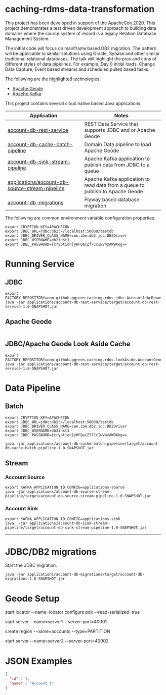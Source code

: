 # caching-rdms-data-transformation


This project has been developed in support of the 
[ApacheCon 2020](https://apachecon.com/acna2020/).
This project demonstrates a test driven development approach 
to building data domains where the source system of record is a 
legacy Relation Database Management System. 

The initial code will focus on mainframe based DB2 migration. 
The pattern will be applicable to similar solutions using Oracle,
 Sybase and other similar traditional relational databases. 
 The talk will highlight the pros and cons of different styles of data pipelines. 
 For example, Day 0 initial loads, Change Data Capture, Event based streams and 
 scheduled pulled based tasks. 
 
 
 The following are the highlighted technologies;
 
 - [Apache Geode](https://geode.apache.org/)
 - [Apache Kafka](https://kafka.apache.org/) 
 


This project contains several cloud native based Java applications.


Application                                                                     | Notes
----------------------------------------------------                            | ---------------------------------------------
[account-db-rest-service](applications/account-db-rest-service)                 | REST Data Service that supports JDBC and or Apache Geode
[account-db-cache-batch-pipeline](applications/account-db-cache-batch-pipeline) | Domain Data pipeline to load Apache Geode
[account-db-sink-stream-pipeline](applications/account-db-sink-stream-pipeline) | Apache Kafka application to publish data from JDBC to a queue
[applications/account-db-source-stream-pipeline](applications/account-db-source-stream-pipeline) | Apache Kafka application to read data from a queue to publish to Apache Geode 
[account-db-migrations](applications/account-db-migrations)                     | Flyway based database migration


The following are common environment variable configuration properties.


```shell script
export CRYPTION_KEY=APACHECON
export JDBC_URL=jdbc:db2://localhost:50000/testdb
export JDBC_DRIVER_CLASS_NAME=com.ibm.db2.jcc.DB2Driver
export JDBC_USERNAME=db2inst1
export JDBC_PASSWORD={cryption}yHFQacZf7JcIwV4zAW9Xog==
```




# Running Service

## JDBC

```shell script
export FACTORY_REPOSITORY=com.github.ggreen.caching.rdms.jdbc.AccountJdbcRepository
java -jar applications/account-db-rest-service/target/account-db-rest-service-1.0-SNAPSHOT.jar 
```

## Apache Geode

```shell script
 ```

## JDBC/Apache Geode Look Aside Cache
```shell script
export FACTORY_REPOSITORY=com.github.ggreen.caching.rdms.lookAside.AccountGeodeJdbcRepository
java -jar applications/account-db-rest-service/target/account-db-rest-service-1.0-SNAPSHOT.jar 
```


# Data Pipeline

## Batch 
```shell script
export CRYPTION_KEY=APACHECON
export JDBC_URL=jdbc:db2://localhost:50000/testdb
export JDBC_DRIVER_CLASS_NAME=com.ibm.db2.jcc.DB2Driver
export JDBC_USERNAME=db2inst1
export JDBC_PASSWORD={cryption}yHFQacZf7JcIwV4zAW9Xog==

java -jar applications/account-db-cache-batch-pipeline/target/account-db-cache-batch-pipeline-1.0-SNAPSHOT.jar 

```


## Stream

### Account Source

```shell script
export KAFKA_APPLICATION_ID_CONFIG=applications-source
java -jar applications/account-db-source-stream-pipeline/target/account-db-source-stream-pipeline-1.0-SNAPSHOT.jar
```


### Account Sink

```shell script
export KAFKA_APPLICATION_ID_CONFIG=applications-sink
java  -jar applications/account-db-sink-stream-pipeline/target/account-db-sink-stream-pipeline-1.0-SNAPSHOT.jar

```


----------------

# JDBC/DB2 migrations

Start the JDBC migration.


```shell script
java -jar applications/account-db-migrations/target/account-db-migrations-1.0-SNAPSHOT.jar 
```

# Geode Setup

start locator --name=locator
configure pdx --read-serialized=true

start server --name=server1 --server-port=40001


create region --name=accounts --type=PARTITION



start server --name=server2 --server-port=40002


# JSON Examples


```json
{
  "id" : 1,
  "name" : "Account 1"
}
```